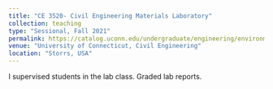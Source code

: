 ```yaml
---
title: "CE 3520- Civil Engineering Materials Laboratory"
collection: teaching
type: "Sessional, Fall 2021"
permalink: https://catalog.uconn.edu/undergraduate/engineering/environmental-engineering-bse/
venue: "University of Connecticut, Civil Engineering"
location: "Storrs, USA"
---
```


I supervised students in the lab class. Graded lab reports.
